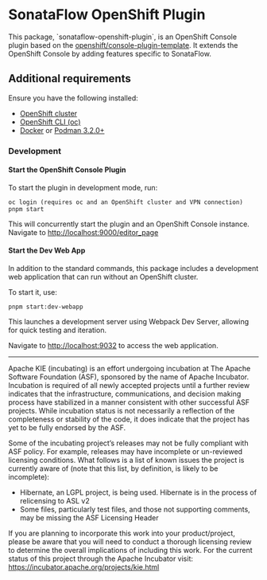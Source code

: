 <!--
   Licensed to the Apache Software Foundation (ASF) under one
   or more contributor license agreements.  See the NOTICE file
   distributed with this work for additional information
   regarding copyright ownership.  The ASF licenses this file
   to you under the Apache License, Version 2.0 (the
   "License"); you may not use this file except in compliance
   with the License.  You may obtain a copy of the License at
     http://www.apache.org/licenses/LICENSE-2.0
   Unless required by applicable law or agreed to in writing,
   software distributed under the License is distributed on an
   "AS IS" BASIS, WITHOUT WARRANTIES OR CONDITIONS OF ANY
   KIND, either express or implied.  See the License for the
   specific language governing permissions and limitations
   under the License.
-->

# SonataFlow OpenShift Plugin

This package, \`sonataflow-openshift-plugin\`, is an OpenShift Console plugin based on the [openshift/console-plugin-template](https://github.com/openshift/console-plugin-template). It extends the OpenShift Console by adding features specific to SonataFlow.

## Additional requirements

Ensure you have the following installed:

- [OpenShift cluster](https://console.redhat.com/openshift/create)
- [OpenShift CLI (oc)](https://console.redhat.com/openshift/downloads)
- [Docker](https://www.docker.com) or [Podman 3.2.0+](https://podman.io)

### Development

#### Start the OpenShift Console Plugin

To start the plugin in development mode, run:

```
oc login (requires oc and an OpenShift cluster and VPN connection)
pnpm start
```

This will concurrently start the plugin and an OpenShift Console instance.\
Navigate to [http://localhost:9000/editor_page](http://localhost:9000/editor_page)

#### Start the Dev Web App

In addition to the standard commands, this package includes a development web application that can run without an OpenShift cluster.

To start it, use:

```
pnpm start:dev-webapp
```

This launches a development server using Webpack Dev Server, allowing for quick testing and iteration.

Navigate to [http://localhost:9032](http://localhost:9032) to access the web application.

---

Apache KIE (incubating) is an effort undergoing incubation at The Apache Software
Foundation (ASF), sponsored by the name of Apache Incubator. Incubation is
required of all newly accepted projects until a further review indicates that
the infrastructure, communications, and decision making process have stabilized
in a manner consistent with other successful ASF projects. While incubation
status is not necessarily a reflection of the completeness or stability of the
code, it does indicate that the project has yet to be fully endorsed by the ASF.

Some of the incubating project’s releases may not be fully compliant with ASF
policy. For example, releases may have incomplete or un-reviewed licensing
conditions. What follows is a list of known issues the project is currently
aware of (note that this list, by definition, is likely to be incomplete):

- Hibernate, an LGPL project, is being used. Hibernate is in the process of
  relicensing to ASL v2
- Some files, particularly test files, and those not supporting comments, may
  be missing the ASF Licensing Header

If you are planning to incorporate this work into your product/project, please
be aware that you will need to conduct a thorough licensing review to determine
the overall implications of including this work. For the current status of this
project through the Apache Incubator visit:
https://incubator.apache.org/projects/kie.html
